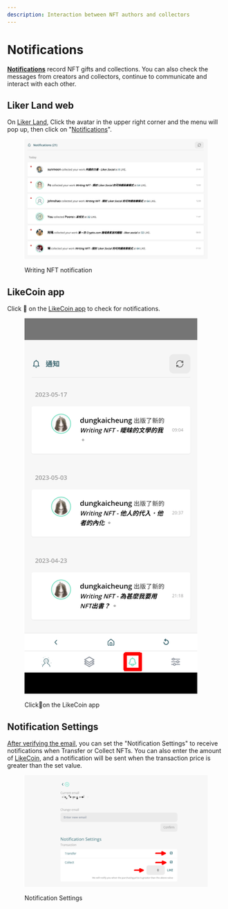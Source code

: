 ```yaml
---
description: Interaction between NFT authors and collectors
---
```


# Notifications

[**Notifications**](https://liker.land/en/notifications) record NFT gifts and collections. You can also check the messages from creators and collectors, continue to communicate and interact with each other.

## Liker Land web

On [Liker Land](https://liker.land/), Click the avatar in the upper right corner and the menu will pop up, then click on "[Notifications](https://liker.land/en/notifications)".

<figure><img src="../../.gitbook/assets/notifications.png" alt=""><figcaption><p>Writing NFT notification</p></figcaption></figure>

## LikeCoin app

Click :bell: on the [LikeCoin app](../../user-guide/liker-land/download.md) to check for notifications.

<figure><img src="../../.gitbook/assets/Liker Land app Writing NFT 3-en.png" alt=""><figcaption><p>Click<span data-gb-custom-inline data-tag="emoji" data-code="1f514">🔔</span>on the LikeCoin app</p></figcaption></figure>

## Notification Settings

[After verifying the email](../writing-nft/collect-writing-nft/follow-creators.md), you can set the "Notification Settings" to receive notifications when Transfer or Collect NFTs. You can also enter the amount of [LikeCoin](https://like.co/), and a notification will be sent when the transaction price is greater than the set value.

<figure><img src="../../.gitbook/assets/notifications settings-en.png" alt=""><figcaption><p>Notification Settings</p></figcaption></figure>
